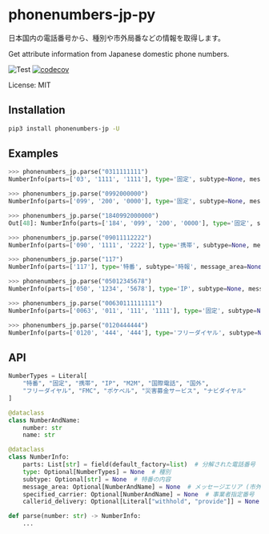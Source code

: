 # phonenumbers-jp-py

日本国内の電話番号から、種別や市外局番などの情報を取得します。

Get attribute information from Japanese domestic phone numbers. 

![Test](https://github.com/ciscorn/phonenumbers-jp-py/actions/workflows/test.yml/badge.svg?branch=main)
[![codecov](https://codecov.io/gh/ciscorn/phonenumbers-jp-py/branch/main/graph/badge.svg)](https://codecov.io/gh/ciscorn/phonenumbers-jp-py)

License: MIT

## Installation

```bash
pip3 install phonenumbers-jp -U
```

## Examples

```python
>>> phonenumbers_jp.parse("0311111111")
NumberInfo(parts=['03', '1111', '1111'], type='固定', subtype=None, message_area=NumberAndName(number='03', name='東京'), specified_carrier=None, callerid_delivery=None)

>>> phonenumbers_jp.parse("0992000000")
NumberInfo(parts=['099', '200', '0000'], type='固定', subtype=None, message_area=NumberAndName(number='099', name='鹿児島'), specified_carrier=None, callerid_delivery=None)

>>> phonenumbers_jp.parse("1840992000000")
Out[48]: NumberInfo(parts=['184', '099', '200', '0000'], type='固定', subtype=None, message_area=NumberAndName(number='099', name='鹿児島'), specified_carrier=None, callerid_delivery='withhold')

>>> phonenumbers_jp.parse("09011112222")
NumberInfo(parts=['090', '1111', '2222'], type='携帯', subtype=None, message_area=None, specified_carrier=None, callerid_delivery=None)

>>> phonenumbers_jp.parse("117")
NumberInfo(parts=['117'], type='特番', subtype='時報', message_area=None, specified_carrier=None, callerid_delivery=None)

>>> phonenumbers_jp.parse("05012345678")
NumberInfo(parts=['050', '1234', '5678'], type='IP', subtype=None, message_area=None, specified_carrier=None, callerid_delivery=None)

>>> phonenumbers_jp.parse("00630111111111")
NumberInfo(parts=['0063', '011', '111', '1111'], type='固定', subtype=None, message_area=NumberAndName(number='011', name='札幌'), specified_carrier=NumberAndName(number='0063', name='ソフトバンク株式会社'), callerid_delivery=None)

>>> phonenumbers_jp.parse("0120444444")
NumberInfo(parts=['0120', '444', '444'], type='フリーダイヤル', subtype=None, message_area=None, specified_carrier=None, callerid_delivery=None)
```

## API

```python
NumberTypes = Literal[
    "特番", "固定", "携帯", "IP", "M2M", "国際電話", "国外",
    "フリーダイヤル", "FMC", "ポケベル", "災害募金サービス", "ナビダイヤル"
]

@dataclass
class NumberAndName:
    number: str
    name: str

@dataclass
class NumberInfo:
    parts: List[str] = field(default_factory=list)  # 分解された電話番号
    type: Optional[NumberTypes] = None  # 種別
    subtype: Optional[str] = None  # 特番の内容
    message_area: Optional[NumberAndName] = None  # メッセージエリア (市外局番)
    specified_carrier: Optional[NumberAndName] = None  # 事業者指定番号
    callerid_delivery: Optional[Literal["withhold", "provide"]] = None  # 非通知・通知

def parse(number: str) -> NumberInfo:
    ...
```
